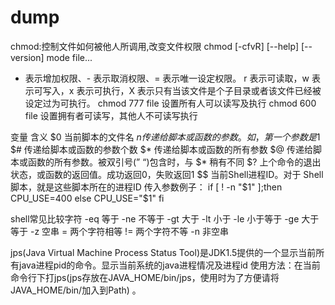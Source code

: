 # dump

chmod:控制文件如何被他人所调用,改变文件权限
chmod [-cfvR] [--help] [--version] mode file...
+ 表示增加权限、- 表示取消权限、= 表示唯一设定权限。
r 表示可读取，w 表示可写入，x 表示可执行，X 表示只有当该文件是个子目录或者该文件已经被设定过为可执行。
chmod 777 file  设置所有人可以读写及执行
chmod 600 file  设置拥有者可读写，其他人不可读写执行


变量	含义
$0		当前脚本的文件名
$n	传递给脚本或函数的参数。如，第一个参数是$1
$#	传递给脚本或函数的参数个数
$*	传递给脚本或函数的所有参数
$@	传递给脚本或函数的所有参数。被双引号(” “)包含时，与 $* 稍有不同
$?	上个命令的退出状态，或函数的返回值。成功返回0，失败返回1
$$	当前Shell进程ID。对于 Shell 脚本，就是这些脚本所在的进程ID
传入参数例子：
if [ ! -n "$1" ];then
       CPU_USE=400
else
     CPU_USE="$1"
    fi


shell常见比较字符
-eq   等于				-ne    不等于					-gt    大于
-lt    小于				-le    小于等于				-ge   大于等于
-z    空串				=    两个字符相等				!=    两个字符不等
-n    非空串

jps(Java Virtual Machine Process Status Tool)是JDK1.5提供的一个显示当前所有java进程pid的命令。显示当前系统的java进程情况及进程id
使用方法：在当前命令行下打jps(jps存放在JAVA_HOME/bin/jps，使用时为了方便请将JAVA_HOME/bin/加入到Path) 。
	
	
	
	
	
	